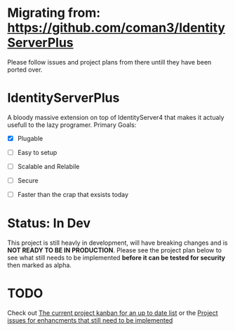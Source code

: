 
# Migrating from: https://github.com/coman3/IdentityServerPlus
Please follow issues and project plans from there untill they have been ported over.

# IdentityServerPlus
A bloody massive extension on top of IdentityServer4 that makes it actualy usefull to the lazy programer.
Primary Goals:
 - [x] Plugable
 - [ ] Easy to setup
 - [ ] Scalable and Relabile
 - [ ] Secure
 - [ ] Faster than the crap that exsists today
  

# Status: In Dev
This project is still heavly in development, will have breaking changes and is **NOT READY TO BE IN PRODUCTION**. Please see the project plan below to see what still needs to be implemented **before it can be tested for security** then marked as alpha.


# TODO
Check out [The current project kanban for an up to date list](https://github.com/coman3/IdentityServerPlus/projects) or the [Project issues for enhancments that still need to be implemented](https://github.com/coman3/IdentityServerPlus/issues?q=is%3Aissue+is%3Aopen+label%3Aenhancement)
